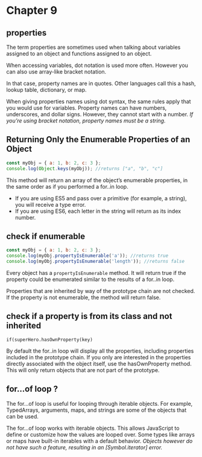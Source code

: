 # Chapter 9

## properties

The term properties are sometimes used when talking about variables assigned to an object and functions assigned to an
object.

When accessing variables, dot notation is used more often. However you can also use array-like bracket notation.

In that case, property names are in quotes. Other languages call this a hash, lookup table, dictionary, or map.

When giving properties names using dot syntax, the same rules apply that you would use for variables. Property names can
have numbers, underscores, and dollar signs. However, they cannot start with a number. _If you’re using bracket
notation, property names must be a string._

## Returning Only the Enumerable Properties of an Object

```js
const myObj = { a: 1, b: 2, c: 3 };
console.log(Object.keys(myObj)); //returns ["a", "b", "c"]
```

This method will return an array of the object’s enumerable properties, in the same order as if you performed a for..in
loop.

- If you are using ES5 and pass over a primitive (for example, a string), you will receive a type error.
- If you are using ES6, each letter in the string will return as its index number.

## check if enumerable

```js
const myObj = { a: 1, b: 2, c: 3 };
console.log(myObj.propertyIsEnumerable('a')); //returns true
console.log(myObj.propertyIsEnumerable('length')); //returns false
```

Every object has a `propertyIsEnumerable` method. It will return true if the property could be enumerated similar to the
results of a for..in loop.

Properties that are inherited by way of the prototype chain are not checked. If the property is not enumerable, the
method will return false.

## check if a property is from its class and not inherited

`if(superHero.hasOwnProperty(key)`

By default the for..in loop will display all the properties, including properties included in the prototype chain. If
you only are interested in the properties directly associated with the object itself, use the hasOwnProperty method.
This will only return objects that are not part of the prototype.

## for...of loop ?

The for...of loop is useful for looping through iterable objects. For example, TypedArrays, arguments, maps, and strings
are some of the objects that can be used.

The for...of loop works with iterable objects. This allows JavaScript to define or customize how the values are looped
over. Some types like arrays or maps have built-in iterables with a default behavior.
_Objects however do not have such a feature, resulting in an [Symbol.iterator] error._
